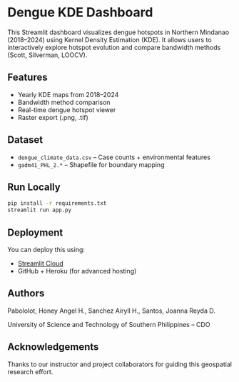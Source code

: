# Dengue KDE Dashboard

This Streamlit dashboard visualizes dengue hotspots in Northern Mindanao (2018–2024) using Kernel Density Estimation (KDE). It allows users to interactively explore hotspot evolution and compare bandwidth methods (Scott, Silverman, LOOCV).

## Features
- Yearly KDE maps from 2018–2024
- Bandwidth method comparison
- Real-time dengue hotspot viewer
- Raster export (.png, .tif)

## Dataset
- `dengue_climate_data.csv` – Case counts + environmental features
- `gadm41_PHL_2.*` – Shapefile for boundary mapping

## Run Locally
```bash
pip install -r requirements.txt
streamlit run app.py
```

## Deployment
You can deploy this using:
- [Streamlit Cloud](https://streamlit.io/cloud)
- GitHub + Heroku (for advanced hosting)

## Authors
Pabololot, Honey Angel H., 
Sanchez Airyll H., Santos, 
Joanna Reyda D. 

University of Science and Technology of Southern Philippines – CDO

## Acknowledgements
Thanks to our instructor and project collaborators for guiding this geospatial research effort.
